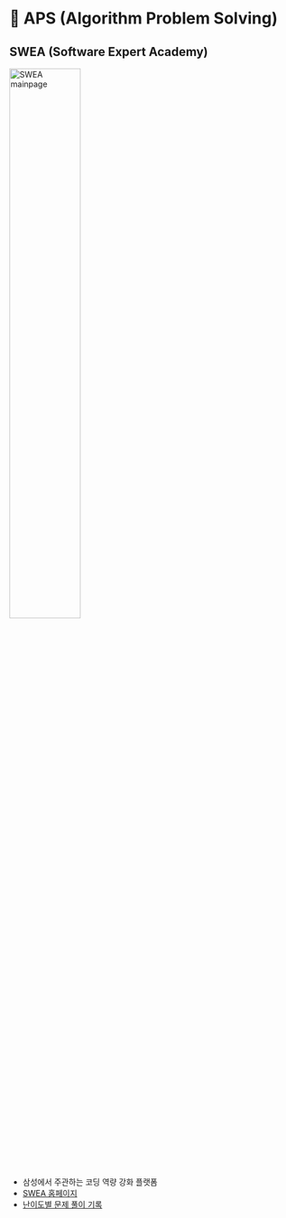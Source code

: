 # 🎲 APS (Algorithm Problem Solving)

## SWEA (Software Expert Academy)

<img src="https://user-images.githubusercontent.com/67505208/112178364-05046580-8c3d-11eb-8e67-1359fc138302.png" alt="SWEA mainpage" width="50%">

- 삼성에서 주관하는 코딩 역량 강화 플랫폼
- [SWEA 홈페이지](https://swexpertacademy.com/main/main.do)
- [난이도별 문제 풀이 기록](https://github.com/OH1107/APS/tree/main/SWEA)
